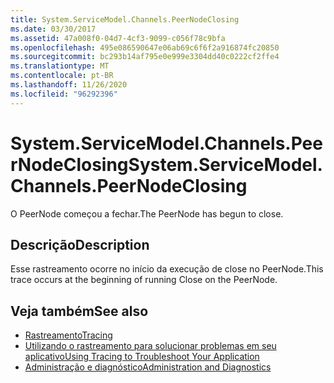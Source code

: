```yaml
---
title: System.ServiceModel.Channels.PeerNodeClosing
ms.date: 03/30/2017
ms.assetid: 47a008f0-04d7-4cf3-9099-c056f78c9bfa
ms.openlocfilehash: 495e086590647e06ab69c6f6f2a916874fc20850
ms.sourcegitcommit: bc293b14af795e0e999e3304dd40c0222cf2ffe4
ms.translationtype: MT
ms.contentlocale: pt-BR
ms.lasthandoff: 11/26/2020
ms.locfileid: "96292396"
---
```

# <a name="systemservicemodelchannelspeernodeclosing"></a><span data-ttu-id="b1d2d-102">System.ServiceModel.Channels.PeerNodeClosing</span><span class="sxs-lookup"><span data-stu-id="b1d2d-102">System.ServiceModel.Channels.PeerNodeClosing</span></span>

<span data-ttu-id="b1d2d-103">O PeerNode começou a fechar.</span><span class="sxs-lookup"><span data-stu-id="b1d2d-103">The PeerNode has begun to close.</span></span>  
  
## <a name="description"></a><span data-ttu-id="b1d2d-104">Descrição</span><span class="sxs-lookup"><span data-stu-id="b1d2d-104">Description</span></span>  

 <span data-ttu-id="b1d2d-105">Esse rastreamento ocorre no início da execução de close no PeerNode.</span><span class="sxs-lookup"><span data-stu-id="b1d2d-105">This trace occurs at the beginning of running Close on the PeerNode.</span></span>  
  
## <a name="see-also"></a><span data-ttu-id="b1d2d-106">Veja também</span><span class="sxs-lookup"><span data-stu-id="b1d2d-106">See also</span></span>

- [<span data-ttu-id="b1d2d-107">Rastreamento</span><span class="sxs-lookup"><span data-stu-id="b1d2d-107">Tracing</span></span>](index.md)
- [<span data-ttu-id="b1d2d-108">Utilizando o rastreamento para solucionar problemas em seu aplicativo</span><span class="sxs-lookup"><span data-stu-id="b1d2d-108">Using Tracing to Troubleshoot Your Application</span></span>](using-tracing-to-troubleshoot-your-application.md)
- [<span data-ttu-id="b1d2d-109">Administração e diagnóstico</span><span class="sxs-lookup"><span data-stu-id="b1d2d-109">Administration and Diagnostics</span></span>](../index.md)
